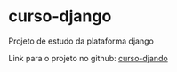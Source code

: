 # curso-django
Projeto de estudo da plataforma django

Link para o projeto no github: [curso-djando](https://github.com/ogpgit/curso-django.git)